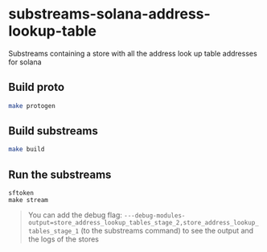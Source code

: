 # substreams-solana-address-lookup-table
Substreams containing a store with all the address look up table addresses for solana

## Build proto
```bash
make protogen
```

## Build substreams
```bash
make build
```

## Run the substreams
```
sftoken
make stream
```
> You can add the debug flag: `---debug-modules-output=store_address_lookup_tables_stage_2,store_address_lookup_tables_stage_1` (to the substreams command) to see the output and the logs of the stores
